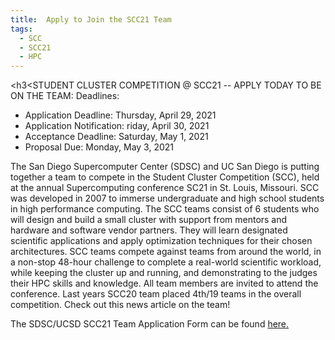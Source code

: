 ```yaml
---
title:  Apply to Join the SCC21 Team
tags:
  - SCC 
  - SCC21
  - HPC
---
```


<h3<STUDENT CLUSTER COMPETITION @ SCC21 -- APPLY TODAY TO BE ON THE TEAM:</h3>
Deadlines:<br>
<ul>
<li>Application Deadline: Thursday, April 29, 2021</li>
<li>Application Notification: riday, April 30, 2021</li>
<li>Acceptance Deadline: Saturday, May 1, 2021</li>
<li>Proposal Due: Monday, May 3, 2021</li>
</ul>
The San Diego Supercomputer Center (SDSC) and UC San Diego is putting together a team to compete in the Student Cluster Competition (SCC), held at the annual Supercomputing conference SC21 in St. Louis, Missouri.  SCC was developed in 2007 to immerse undergraduate and high school students in high performance computing.  The SCC teams consist of 6 students who will design and build a small cluster with support from mentors and hardware and software vendor partners.  They will learn designated scientific applications and apply optimization techniques for their chosen architectures. SCC teams compete against teams from around the world, in a non-stop 48-hour challenge to complete a real-world scientific workload, while keeping the cluster up and running, and demonstrating to the judges their HPC skills and knowledge.  All team members are invited to attend the conference. Last years SCC20 team placed 4th/19 teams in the overall competition. Check out this news article on the team!

The SDSC/UCSD SCC21 Team Application Form can be found <a href="https://na.eventscloud.com/ereg/newreg.php?eventid=613507&">here.</a>

